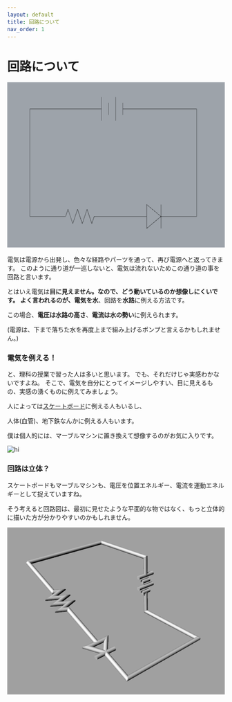 ```yaml
---
layout: default
title: 回路について
nav_order: 1
---
```


# 回路について

<img src="assets/basic_led_circuit.png" alt="hi" class="inline"/>

電気は電源から出発し、色々な経路やパーツを通って、再び電源へと返ってきます。
このように通り道が一巡しないと、電気は流れないためこの通り道の事を回路と言います。

とはいえ電気は**目に見えません。**なので、どう動いているのか想像しにくいです。
よく言われるのが、電気を**水**、回路を**水路**に例える方法です。

この場合、**電圧は水路の高さ**、**電流は水の勢い**に例えられます。

(電源は、下まで落ちた水を再度上まで組み上げるポンプと言えるかもしれません。)

### 電気を例える！

と、理科の授業で習った人は多いと思います。
でも、それだけじゃ実感わかないですよね。
そこで、電気を自分にとってイメージしやすい、目に見えるもの、実感の湧くものに例えてみましょう。

人によっては[スケートボード](http://avant.org/project/skating-the-circuits/)に例える人もいるし、

人体(血管)、地下鉄なんかに例える人もいます。

僕は個人的には、マーブルマシンに置き換えて想像するのがお気に入りです。

<img src="https://media.giphy.com/media/iKbUlFbs77oI0/giphy.gif" alt="hi" class="inline"/>

### 回路は立体？
スケートボードもマーブルマシンも、電圧を位置エネルギー、電流を運動エネルギーとして捉えていますね。

そう考えると回路図は、最初に見せたような平面的な物ではなく、もっと立体的に描いた方が分かりやすいのかもしれません。

<img src="assets/circuit_3d.png" alt="hi" class="inline"/>
